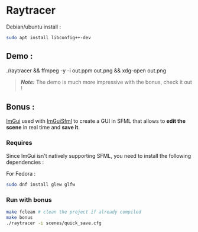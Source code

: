 # Raytracer

Debian/ubuntu install :
```bash
sudo apt install libconfig++-dev
```


## Demo :

./raytracer && ffmpeg -y -i out.ppm out.png && xdg-open out.png

> **_Note:_** The demo is much more impressive with the bonus, check it out !


## Bonus :

[ImGui](https://github.com/ocornut/imgui) used with [ImGuiSfml](https://github.com/SFML/imgui-sfml) to create a GUI in SFML that allows to **edit the scene** in real time and **save it**.

### Requires

Since ImGui isn't natively supporting SFML, you need to install the following dependencies :

For Fedora :
```bash
sudo dnf install glew glfw
```

### Run with bonus
```bash
make fclean # clean the project if already compiled
make bonus
./raytracer -i scenes/quick_save.cfg
```

